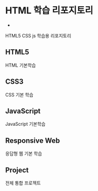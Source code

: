 # HTML 학습 리포지토리
-
HTML5 CSS js 학습용 리포지토리


## HTML5
HTML 기본학습

## CSS3
CSS 기본 학습

## JavaScript
JavaScript 기본학습

## Responsive Web
응답형 웹 기본 학습

## Project
전체 통합 프로젝트
